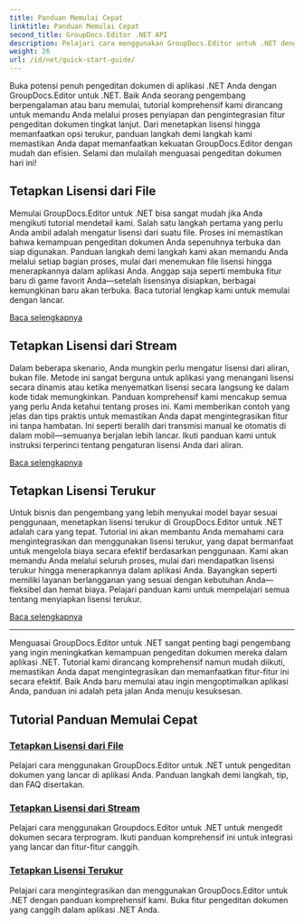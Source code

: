 ```yaml
---
title: Panduan Memulai Cepat
linktitle: Panduan Memulai Cepat
second_title: GroupDocs.Editor .NET API
description: Pelajari cara menggunakan GroupDocs.Editor untuk .NET dengan tutorial komprehensif kami. Tetapkan lisensi, integrasikan fitur, dan buka kemampuan pengeditan dokumen yang canggih.
weight: 26
url: /id/net/quick-start-guide/
---
```

Buka potensi penuh pengeditan dokumen di aplikasi .NET Anda dengan GroupDocs.Editor untuk .NET. Baik Anda seorang pengembang berpengalaman atau baru memulai, tutorial komprehensif kami dirancang untuk memandu Anda melalui proses penyiapan dan pengintegrasian fitur pengeditan dokumen tingkat lanjut. Dari menetapkan lisensi hingga memanfaatkan opsi terukur, panduan langkah demi langkah kami memastikan Anda dapat memanfaatkan kekuatan GroupDocs.Editor dengan mudah dan efisien. Selami dan mulailah menguasai pengeditan dokumen hari ini!
## Tetapkan Lisensi dari File

Memulai GroupDocs.Editor untuk .NET bisa sangat mudah jika Anda mengikuti tutorial mendetail kami. Salah satu langkah pertama yang perlu Anda ambil adalah mengatur lisensi dari suatu file. Proses ini memastikan bahwa kemampuan pengeditan dokumen Anda sepenuhnya terbuka dan siap digunakan. Panduan langkah demi langkah kami akan memandu Anda melalui setiap bagian proses, mulai dari menemukan file lisensi hingga menerapkannya dalam aplikasi Anda. Anggap saja seperti membuka fitur baru di game favorit Anda—setelah lisensinya disiapkan, berbagai kemungkinan baru akan terbuka. Baca tutorial lengkap kami untuk memulai dengan lancar.

[Baca selengkapnya](./set-license-from-file/)

## Tetapkan Lisensi dari Stream

Dalam beberapa skenario, Anda mungkin perlu mengatur lisensi dari aliran, bukan file. Metode ini sangat berguna untuk aplikasi yang menangani lisensi secara dinamis atau ketika menyematkan lisensi secara langsung ke dalam kode tidak memungkinkan. Panduan komprehensif kami mencakup semua yang perlu Anda ketahui tentang proses ini. Kami memberikan contoh yang jelas dan tips praktis untuk memastikan Anda dapat mengintegrasikan fitur ini tanpa hambatan. Ini seperti beralih dari transmisi manual ke otomatis di dalam mobil—semuanya berjalan lebih lancar. Ikuti panduan kami untuk instruksi terperinci tentang pengaturan lisensi Anda dari aliran.

[Baca selengkapnya](./set-license-from-stream/)

## Tetapkan Lisensi Terukur

Untuk bisnis dan pengembang yang lebih menyukai model bayar sesuai penggunaan, menetapkan lisensi terukur di GroupDocs.Editor untuk .NET adalah cara yang tepat. Tutorial ini akan membantu Anda memahami cara mengintegrasikan dan menggunakan lisensi terukur, yang dapat bermanfaat untuk mengelola biaya secara efektif berdasarkan penggunaan. Kami akan memandu Anda melalui seluruh proses, mulai dari mendapatkan lisensi terukur hingga menerapkannya dalam aplikasi Anda. Bayangkan seperti memiliki layanan berlangganan yang sesuai dengan kebutuhan Anda—fleksibel dan hemat biaya. Pelajari panduan kami untuk mempelajari semua tentang menyiapkan lisensi terukur.

[Baca selengkapnya](./set-metered-license/)

---

Menguasai GroupDocs.Editor untuk .NET sangat penting bagi pengembang yang ingin meningkatkan kemampuan pengeditan dokumen mereka dalam aplikasi .NET. Tutorial kami dirancang komprehensif namun mudah diikuti, memastikan Anda dapat mengintegrasikan dan memanfaatkan fitur-fitur ini secara efektif. Baik Anda baru memulai atau ingin mengoptimalkan aplikasi Anda, panduan ini adalah peta jalan Anda menuju kesuksesan.
## Tutorial Panduan Memulai Cepat
### [Tetapkan Lisensi dari File](./set-license-from-file/)
Pelajari cara menggunakan GroupDocs.Editor untuk .NET untuk pengeditan dokumen yang lancar di aplikasi Anda. Panduan langkah demi langkah, tip, dan FAQ disertakan.
### [Tetapkan Lisensi dari Stream](./set-license-from-stream/)
Pelajari cara menggunakan Groupdocs.Editor untuk .NET untuk mengedit dokumen secara terprogram. Ikuti panduan komprehensif ini untuk integrasi yang lancar dan fitur-fitur canggih.
### [Tetapkan Lisensi Terukur](./set-metered-license/)
Pelajari cara mengintegrasikan dan menggunakan GroupDocs.Editor untuk .NET dengan panduan komprehensif kami. Buka fitur pengeditan dokumen yang canggih dalam aplikasi .NET Anda.
